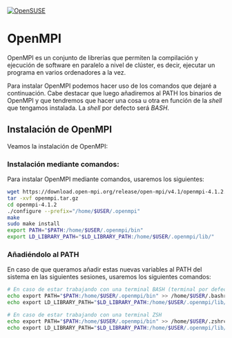 [![OpenSUSE](https://img.shields.io/badge/OpenSUSE-0C322C?style=for-the-badge&logo=SUSE&logoColor=white)](OpenSUSE.md)

# OpenMPI

OpenMPI es un conjunto de librerías que permiten la compilación y ejecución de software en paralelo a nivel de clúster, es decir, ejecutar un programa en varios ordenadores a la vez. 

Para instalar OpenMPI podemos hacer uso de los comandos que dejaré a continuación. Cabe destacar que luego añadiremos al PATH los binarios de OpenMPI y que tendremos que hacer una cosa u otra en función de la _shell_ que tengamos instalada. La _shell_ por defecto será _BASH_.

## Instalación de OpenMPI

Veamos la instalación de OpenMPI:

### Instalación mediante comandos:

Para instalar OpenMPI mediante comandos, usaremos los siguientes:

```bash
wget https://download.open-mpi.org/release/open-mpi/v4.1/openmpi-4.1.2.tar.gz -O openmpi.tar.gz
tar -xvf openmpi.tar.gz
cd openmpi-4.1.2
./configure --prefix="/home/$USER/.openmpi"
make
sudo make install
export PATH="$PATH:/home/$USER/.openmpi/bin"
export LD_LIBRARY_PATH="$LD_LIBRARY_PATH:/home/$USER/.openmpi/lib/"
```

### Añadiéndolo al PATH

En caso de que queramos añadir estas nuevas variables al PATH del sistema en las siguientes sesiones, usaremos los siguientes comandos:

```bash
# En caso de estar trabajando con una terminal BASH (terminal por defecto)
echo export PATH="$PATH:/home/$USER/.openmpi/bin" >> /home/$USER/.bashrc
echo export LD_LIBRARY_PATH="$LD_LIBRARY_PATH:/home/$USER/.openmpi/lib/" >> /home/$USER/.bashrc

# En caso de estar trabajando con una terminal ZSH
echo export PATH="$PATH:/home/$USER/.openmpi/bin" >> /home/$USER/.zshrc
echo export LD_LIBRARY_PATH="$LD_LIBRARY_PATH:/home/$USER/.openmpi/lib/" >> /home/$USER/.zshrc
```
